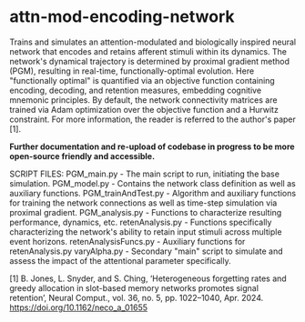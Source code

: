 # attn-mod-encoding-network
Trains and simulates an attention-modulated and biologically inspired neural network that encodes and retains afferent stimuli within its dynamics. The network's dynamical trajectory is determined by proximal gradient method (PGM), resulting in real-time, functionally-optimal evolution. Here "functionally optimal" is quantified via an objective function containing encoding, decoding, and retention measures, embedding cognitive mnemonic principles. By default, the network connectivity matrices are trained via Adam optimization over the objective function and a Hurwitz constraint. For more information, the reader is referred to the author's paper [1]. 

**Further documentation and re-upload of codebase in progress to be more open-source friendly and accessible.**


SCRIPT FILES: 
PGM_main.py - The main script to run, initiating the base simulation.
PGM_model.py - Contains the network class definition as well as auxiliary functions.
PGM_trainAndTest.py - Algorithm and auxiliary functions for training the network connections as well as time-step simulation via proximal gradient.
PGM_analysis.py - Functions to characterize resulting performance, dynamics, etc. 
retenAnalysis.py - Functions specifically characterizing the network's ability to retain input stimuli across multiple event horizons. 
retenAnalysisFuncs.py - Auxiliary functions for retenAnalysis.py
varyAlpha.py - Secondary "main" script to simulate and assess the impact of the attentional parameter specifically. 

[1] B. Jones, L. Snyder, and S. Ching, ‘Heterogeneous forgetting rates and greedy allocation in slot-based memory networks promotes signal retention’, Neural Comput., vol. 36, no. 5, pp. 1022–1040, Apr. 2024. https://doi.org/10.1162/neco_a_01655
